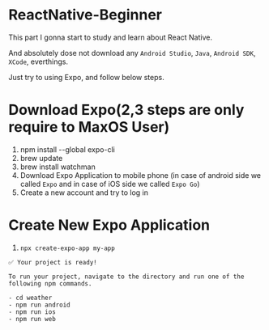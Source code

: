 # ReactNative-Beginner

This part I gonna start to study and learn about React Native.

And absolutely dose not download any `Android Studio`, `Java`, `Android SDK`, `XCode`, everthings.

Just try to using Expo, and follow below steps.

# Download Expo(2,3 steps are only require to MaxOS User)

1. npm install --global expo-cli
2. brew update
3. brew install watchman
4. Download Expo Application to mobile phone (in case of android side we called `Expo` and in case of iOS side we called `Expo Go`)
5. Create a new account and try to log in

# Create New Expo Application

1. `npx create-expo-app my-app`

```
✅ Your project is ready!

To run your project, navigate to the directory and run one of the following npm commands.

- cd weather
- npm run android
- npm run ios
- npm run web
```
